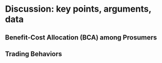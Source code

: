 # Discussion: key points, arguments, data

## Benefit-Cost Allocation (BCA) among Prosumers


## Trading Behaviors
